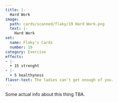 ```yaml
---
title: |-
  Hard Work
image: 
  path: cards/scanned/flaky/19 Hard Work.png
  text: |-
    Hard Work
set:
  name: Flaky's Cards
  number: 19
category: Exercise
effects: 
- |-
  + 15 strenght
- |-
  + 5 healthyness
flavor-text: The ladies can't get enough of you.
---
```

Some actual info about this thing TBA.
